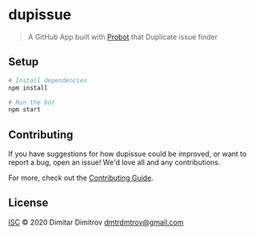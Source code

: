 # dupissue

> A GitHub App built with [Probot](https://github.com/probot/probot) that Duplicate issue finder

## Setup

```sh
# Install dependencies
npm install

# Run the bot
npm start
```

## Contributing

If you have suggestions for how dupissue could be improved, or want to report a bug, open an issue! We'd love all and any contributions.

For more, check out the [Contributing Guide](CONTRIBUTING.md).

## License

[ISC](LICENSE) © 2020 Dimitar Dimitrov <dmtrdmtrov@gmail.com>
